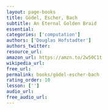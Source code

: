 ```yaml
---
layout: page-books
title: Gödel, Escher, Bach
subtitle: An Eternal Golden Braid
essential: 
categories: ['computation']
authors: ['Douglas Hofstadter']
authors_twitter: 
resource_url: 
amazon_url: https://amzn.to/2w50C1t
wikipedia_url: 
free_url: 
permalink: books/gödel-escher-bach
rating_order: 10
lesson: ['']
audio_url: 
free_audio_url: 
---
```

